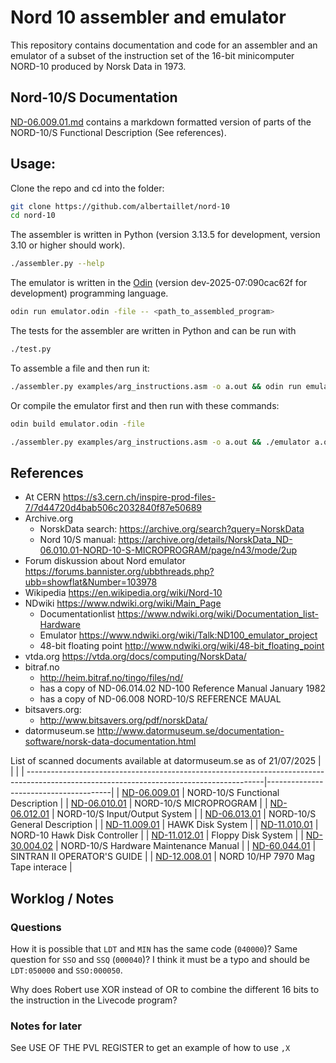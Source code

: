 # Nord 10 assembler and emulator

This repository contains documentation and code for an assembler and an emulator of a subset of the instruction set of the 16-bit minicomputer NORD-10 produced by Norsk Data in 1973.

## Nord-10/S Documentation

[ND-06.009.01.md](./ND-06.009.01.md) contains a markdown formatted version of parts of the NORD-10/S Functional Description (See references).

## Usage:

Clone the repo and cd into the folder:
```sh
git clone https://github.com/albertaillet/nord-10
cd nord-10
```
The assembler is written in Python (version 3.13.5 for development, version 3.10 or higher should work).
```sh
./assembler.py --help
```
The emulator is written in the [Odin](https://odin-lang.org/) (version dev-2025-07:090cac62f for development) programming language.
```sh
odin run emulator.odin -file -- <path_to_assembled_program>
```
The tests for the assembler are written in Python and can be run with
```sh
./test.py
```
To assemble a file and then run it:
```sh
./assembler.py examples/arg_instructions.asm -o a.out && odin run emulator.odin -file -- a.out
```
Or compile the emulator first and then run with these commands:
```sh
odin build emulator.odin -file

./assembler.py examples/arg_instructions.asm -o a.out && ./emulator a.out
```


## References

- At CERN https://s3.cern.ch/inspire-prod-files-7/7d44720d4bab506c2032840f87e50689
- Archive.org
  - NorskData search: https://archive.org/search?query=NorskData
  - Nord 10/S manual: https://archive.org/details/NorskData_ND-06.010.01-NORD-10-S-MICROPROGRAM/page/n43/mode/2up
- Forum diskussion about Nord emulator https://forums.bannister.org/ubbthreads.php?ubb=showflat&Number=103978
- Wikipedia https://en.wikipedia.org/wiki/Nord-10
- NDwiki https://www.ndwiki.org/wiki/Main_Page
  - Documentationlist https://www.ndwiki.org/wiki/Documentation_list-Hardware
  - Emulator https://www.ndwiki.org/wiki/Talk:ND100_emulator_project
  - 48-bit floating point http://www.ndwiki.org/wiki/48-bit_floating_point
- vtda.org https://vtda.org/docs/computing/NorskData/
- bitraf.no
  - http://heim.bitraf.no/tingo/files/nd/
  - has a copy of ND-06.014.02 ND-100 Reference Manual January 1982
  - has a copy of ND-06.008 NORD-10/S REFERENCE MAUAL
- bitsavers.org:
  - http://www.bitsavers.org/pdf/norskData/
- datormuseum.se http://www.datormuseum.se/documentation-software/norsk-data-documentation.html

List of scanned documents available at datormuseum.se as of 21/07/2025
|                                                                                                                                          |                                       |
| -----------------------------------------------------------------------------------------------------------------------------------------|---------------------------------------|
| [ND-06.009.01](http://storage.datormuseum.se/u/96935524/Datormusuem/ND10/Manuals/ND-06.009.01_NORD-10_S_Functional_Description.pdf)      | NORD-10/S Functional Description      |
| [ND-06.010.01](http://storage.datormuseum.se/u/96935524/Datormusuem/ND10/Manuals/ND-06.010.01-NORD-10-S-MICROPROGRAM.pdf)                | NORD-10/S MICROPROGRAM                |
| [ND-06.012.01](http://storage.datormuseum.se/u/96935524/Datormusuem/ND10/Manuals/ND-06.012.01_NORD-10_S_Input_Output_System.pdf)         | NORD-10/S Input/Output System         |
| [ND-06.013.01](http://storage.datormuseum.se/u/96935524/Datormusuem/ND10/Manuals/ND-06.013.01_NORD-10_S_General_Description.pdf)         | NORD-10/S General Description         |
| [ND-11.009.01](http://storage.datormuseum.se/u/96935524/Datormusuem/ND10/Manuals/ND-11.009.01_HAWK_Disk_System.pdf)                      | HAWK Disk System                      |
| [ND-11.010.01](http://storage.datormuseum.se/u/96935524/Datormusuem/ND10/Manuals/ND-11.010.01_NORD-10_HAWK_DISK_CONTROLLER.pdf)          | NORD-10 Hawk Disk Controller          |
| [ND-11.012.01](http://storage.datormuseum.se/u/96935524/Datormusuem/ND10/Manuals/ND-11.012.01-Floppy-Disk-System.pdf)                    | Floppy Disk System                    |
| [ND-30.004.02](http://storage.datormuseum.se/u/96935524/Datormusuem/ND10/Manuals/ND-30.004.02_NORD-10_S_Hardware_Maintenance_Manual.pdf) | NORD-10/S Hardware Maintenance Manual |
| [ND-60.044.01](http://storage.datormuseum.se/u/96935524/Datormusuem/ND10/Manuals/ND-60.044.01-SINTRAN-II-OPERATORS-GUIDE.pdf)            | SINTRAN II OPERATOR'S GUIDE           |
| [ND-12.008.01](http://storage.datormuseum.se/u/96935524/Datormusuem/ND10/Manuals/ND-12.008.01_NORD_10_HP_7970_Mag_Tape_Interface.pdf)    | NORD 10/HP 7970 Mag Tape interace     |

## Worklog / Notes

### Questions

How it is possible that `LDT` and `MIN` has the same code (`040000`)?
Same question for `SSO` and `SSQ` (`000040`)?
I think it must be a typo and should be `LDT:050000` and `SSO:000050`.

Why does Robert use XOR instead of OR to combine the different 16 bits to the instruction in the Livecode program?

### Notes for later

See USE OF THE PVL REGISTER to get an example of how to use `,X`